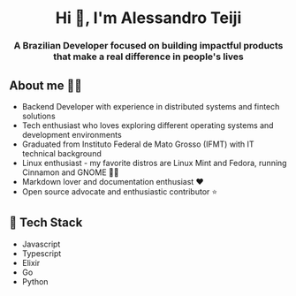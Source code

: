 <h1 align="center">Hi 👋, I'm Alessandro Teiji</h1>
<h3 align="center">A Brazilian Developer focused on building impactful products that make a real difference in people's lives</h3>

## About me 👨‍💻

- Backend Developer with experience in distributed systems and fintech solutions
- Tech enthusiast who loves exploring different operating systems and development environments
- Graduated from Instituto Federal de Mato Grosso (IFMT) with IT technical background
- Linux enthusiast - my favorite distros are Linux Mint and Fedora, running Cinnamon and GNOME 🐧🤓
- Markdown lover and documentation enthusiast ❤️
- Open source advocate and enthusiastic contributor ⭐


## 🔭 Tech Stack
- Javascript
- Typescript 
- Elixir
- Go
- Python


